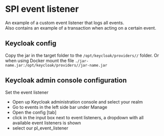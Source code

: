 # SPI event listener

An example of a custom event listener that logs all events.  
Also contains an example of a transaction when acting on a certain event.

## Keycloak config

Copy the jar in the target folder to the `/opt/keycloak/providers//` folder.
Or when using Docker mount the file `./jar-name.jar:/opt/keycloak/providers//jar-name.jar`

## Keycloak admin console configuration

Set the event listener

* Open up Keycloak administration console and select your realm
* Go to events in the left side bar under Manage
* Open the config [tab]
* click in the input box next to event listeners, a dropdown with all available event listeners is shown
* select our pl_event_listener
